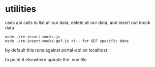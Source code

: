 # utilities

uses api calls to list all our data, delete all our data, and insert out mock data

```
node ./re-insert-mocks.js
node ./re-insert-mocks-gef.js <!-- for GEF specific data
```

by default this runs against portal-api on localhost

to point it elsewhere update the .env file
